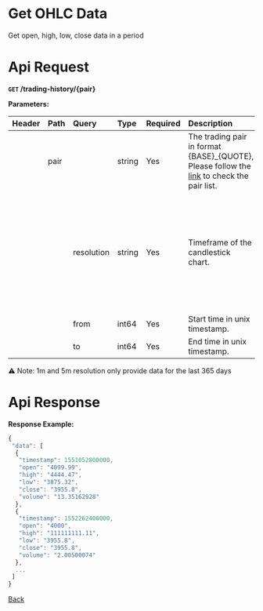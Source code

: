 # Get OHLC Data

Get open, high, low, close data in a period

# Api Request

**`GET` /trading-history/{pair}**

**Parameters:**

| Header | Path | Query      | Type   | Required | Description                                                                                                               | Default | Range                                             | Example    |
| :----- | :--- | :--------- | :----- | :------- | :------------------------------------------------------------------------------------------------------------------------ | :------ | :------------------------------------------------ | :--------- |
|        | pair |            | string | Yes      | The trading pair in format {BASE}_{QUOTE}, Please follow the [link](https://www.bitopro.com/fees) to check the pair list. |         |                                                   | bito\_eth  |
|        |      | resolution | string | Yes      | Timeframe of the candlestick chart.                                                                                       |         | 1m, 5m, 15m, 30m, 1h, 3h, 4h, 6h, 12h, 1d, 1w, 1M | 1h         |
|        |      | from       | int64  | Yes      | Start time in unix timestamp.                                                                                             |         |                                                   | 1550822974 |
|        |      | to         | int64  | Yes      | End time in unix timestamp.                                                                                               |         |                                                   | 1566375034 |

⚠️ Note: 1m and 5m resolution only provide data for the last 365 days

# Api Response

**Response Example:**

```javascript
{
 "data": [
  {
   "timestamp": 1551052800000,
   "open": "4099.99",
   "high": "4444.47",
   "low": "3875.32",
   "close": "3955.8",
   "volume": "13.35162928"
  },
  {
   "timestamp": 1552262400000,
   "open": "4000",
   "high": "111111111.11",
   "low": "3955.8",
   "close": "3955.8",
   "volume": "2.00500074"
  },
  ...
 ]
}
```
[Back](../summary.md)